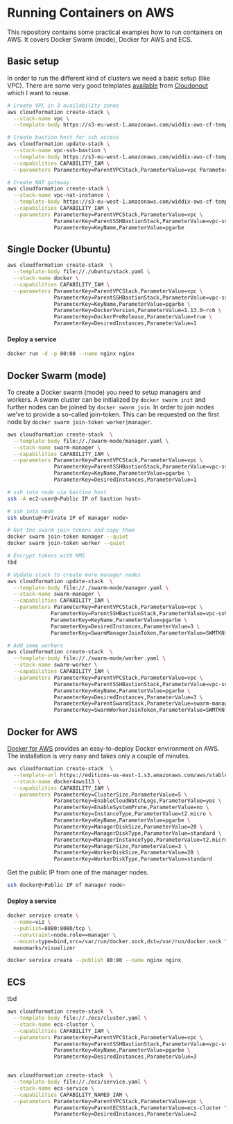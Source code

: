 Running Containers on AWS
=========================
This repository contains some practical examples how to run containers on AWS. It covers Docker Swarm (mode), Docker for AWS and ECS.

## Basic setup

In order to run the different kind of clusters we need a basic setup (like VPC). There are some very good templates [available](https://github.com/widdix/aws-cf-templates/tree/master/vpc) from [Cloudonout](https://cloudonout.io) which I want to reuse.


```bash
# Create VPC in 3 availability zones
aws cloudformation create-stack \
  --stack-name vpc \
  --template-body https://s3-eu-west-1.amazonaws.com/widdix-aws-cf-templates/vpc/vpc-3azs.yaml

# Create bastion host for ssh access
aws cloudformation update-stack \
  --stack-name vpc-ssh-bastion \
  --template-body https://s3-eu-west-1.amazonaws.com/widdix-aws-cf-templates/vpc/vpc-ssh-bastion.yaml \
  --capabilities CAPABILITY_IAM \
  --parameters ParameterKey=ParentVPCStack,ParameterValue=vpc ParameterKey=KeyName,ParameterValue=pgarbe

# Create NAT gateway
aws cloudformation create-stack \
  --stack-name vpc-nat-instance \
  --template-body https://s3-eu-west-1.amazonaws.com/widdix-aws-cf-templates/vpc/vpc-nat-instance.yaml \
  --capabilities CAPABILITY_IAM \
  --parameters ParameterKey=ParentVPCStack,ParameterValue=vpc \
               ParameterKey=ParentSSHBastionStack,ParameterValue=vpc-ssh-bastion \
               ParameterKey=KeyName,ParameterValue=pgarbe
```

## Single Docker (Ubuntu)

```bash
aws cloudformation create-stack  \
  --template-body file://./ubuntu/stack.yaml \
  --stack-name docker \
  --capabilities CAPABILITY_IAM \
  --parameters ParameterKey=ParentVPCStack,ParameterValue=vpc \
               ParameterKey=ParentSSHBastionStack,ParameterValue=vpc-ssh-bastion \
               ParameterKey=KeyName,ParameterValue=pgarbe \
               ParameterKey=DockerVersion,ParameterValue=1.13.0~rc6 \
               ParameterKey=DockerPreRelease,ParameterValue=true \
               ParameterKey=DesiredInstances,ParameterValue=1
```

#### Deploy a service
```bash
docker run -d -p 80:80 --name nginx nginx
```

## Docker Swarm (mode)
To create a Docker swarm (mode) you need to setup managers and workers. A swarm cluster can be initialized by `docker swarm init` and further nodes can be joined by `docker swarm join`. In order to join nodes we've to provide a so-called join-token. This can be requested on the first node by `docker swarm join-token worker|manager`. 


```bash
aws cloudformation create-stack  \
  --template-body file://./swarm-mode/manager.yaml \
  --stack-name swarm-manager \
  --capabilities CAPABILITY_IAM \
  --parameters ParameterKey=ParentVPCStack,ParameterValue=vpc \
               ParameterKey=ParentSSHBastionStack,ParameterValue=vpc-ssh-bastion \
               ParameterKey=KeyName,ParameterValue=pgarbe \
               ParameterKey=DesiredInstances,ParameterValue=1

# ssh into node via bastion host
ssh -A ec2-user@<Public IP of bastion host>

# ssh into node 
ssh ubuntu@<Private IP of manager node>

# Get the swarm join tokens and copy them
docker swarm join-token manager --quiet
docker swarm join-token worker --quiet

# Encrypt tokens with KMS
tbd

# Update stack to create more manager nodes
aws cloudformation update-stack  \
  --template-body file://./swarm-mode/manager.yaml \
  --stack-name swarm-manager \
  --capabilities CAPABILITY_IAM \
  --parameters ParameterKey=ParentVPCStack,ParameterValue=vpc \
              ParameterKey=ParentSSHBastionStack,ParameterValue=vpc-ssh-bastion \
              ParameterKey=KeyName,ParameterValue=pgarbe \
              ParameterKey=DesiredInstances,ParameterValue=3 \
              ParameterKey=SwarmManagerJoinToken,ParameterValue=SWMTKN-1-26eprvszwm6dmk1gkjxdzryn3r1die1fkggq98z5zbwa30sr04-3nz10nx40dy8tr144eq2wtkqe

# Add some workers
aws cloudformation create-stack  \
  --template-body file://./swarm-mode/worker.yaml \
  --stack-name swarm-worker \
  --capabilities CAPABILITY_IAM \
  --parameters ParameterKey=ParentVPCStack,ParameterValue=vpc \
               ParameterKey=ParentSSHBastionStack,ParameterValue=vpc-ssh-bastion \
               ParameterKey=KeyName,ParameterValue=pgarbe \
               ParameterKey=DesiredInstances,ParameterValue=3 \
               ParameterKey=ParentSwarmStack,ParameterValue=swarm-manager \
               ParameterKey=SwarmWorkerJoinToken,ParameterValue=SWMTKN-1-26eprvszwm6dmk1gkjxdzryn3r1die1fkggq98z5zbwa30sr04-5oiajhi9bm5tdi21udbz89nci


```



## Docker for AWS
[Docker for AWS](https://www.docker.com/products/docker#/AWS) provides an easy-to-deploy Docker environment on AWS. The installation is very easy and takes only a couple of minutes.

```bash
aws cloudformation create-stack  \
  --template-url https://editions-us-east-1.s3.amazonaws.com/aws/stable/Docker.tmpl \
  --stack-name docker4aws113 \
  --capabilities CAPABILITY_IAM \
  --parameters ParameterKey=ClusterSize,ParameterValue=5 \
               ParameterKey=EnableCloudWatchLogs,ParameterValue=yes \
               ParameterKey=EnableSystemPrune,ParameterValue=no \
               ParameterKey=InstanceType,ParameterValue=t2.micro \
               ParameterKey=KeyName,ParameterValue=pgarbe \
               ParameterKey=ManagerDiskSize,ParameterValue=20 \
               ParameterKey=ManagerDiskType,ParameterValue=standard \
               ParameterKey=ManagerInstanceType,ParameterValue=t2.micro \
               ParameterKey=ManagerSize,ParameterValue=3 \
               ParameterKey=WorkerDiskSize,ParameterValue=20 \
               ParameterKey=WorkerDiskType,ParameterValue=standard
```

Get the public IP from one of the manager nodes.

```bash
ssh docker@<Public IP of manager node>
```

#### Deploy a service

```bash
docker service create \
  --name=viz \
  --publish=8080:8080/tcp \
  --constraint=node.role==manager \
  --mount=type=bind,src=/var/run/docker.sock,dst=/var/run/docker.sock \
  manomarks/visualizer

docker service create --publish 80:80 --name nginx nginx


```

## ECS
tbd

```bash
aws cloudformation create-stack  \
  --template-body file://./ecs/cluster.yaml \
  --stack-name ecs-cluster \
  --capabilities CAPABILITY_IAM \
  --parameters ParameterKey=ParentVPCStack,ParameterValue=vpc \
               ParameterKey=ParentSSHBastionStack,ParameterValue=vpc-ssh-bastion \
               ParameterKey=KeyName,ParameterValue=pgarbe \
               ParameterKey=DesiredInstances,ParameterValue=3


aws cloudformation create-stack  \
  --template-body file://./ecs/service.yaml \
  --stack-name ecs-service \
  --capabilities CAPABILITY_NAMED_IAM \
  --parameters ParameterKey=ParentVPCStack,ParameterValue=vpc \
               ParameterKey=ParentECSStack,ParameterValue=ecs-cluster \
               ParameterKey=DesiredInstances,ParameterValue=2

```